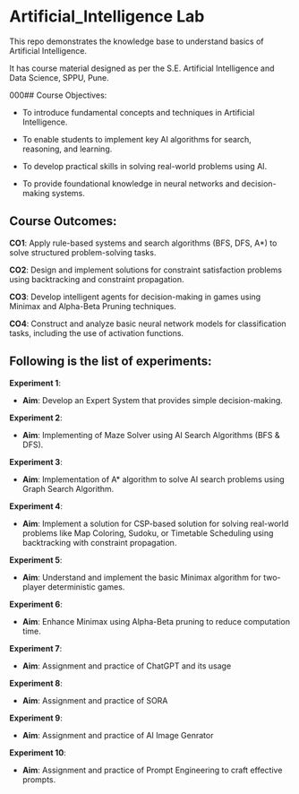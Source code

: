 # Artificial_Intelligence Lab

This repo demonstrates the knowledge base to understand basics of Artificial Intelligence.

It has course material designed as per the S.E. Artificial Intelligence and Data Science, SPPU, Pune.


000## Course Objectives:

- To introduce fundamental concepts and techniques in Artificial Intelligence.

- To enable students to implement key AI algorithms for search, reasoning, and learning.

- To develop practical skills in solving real-world problems using AI.

- To provide foundational knowledge in neural networks and decision-making systems.

## Course Outcomes: 

**CO1**: Apply rule-based systems and search algorithms (BFS, DFS, A*) to solve structured problem-solving tasks.

**CO2**: Design and implement solutions for constraint satisfaction problems using backtracking and constraint propagation.

**CO3**: Develop intelligent agents for decision-making in games using Minimax and Alpha-Beta Pruning techniques.

**CO4**: Construct and analyze basic neural network models for classification tasks, including the use of activation functions.

## Following is the list of experiments:

**Experiment 1**: 

- **Aim**: Develop an Expert System that provides simple decision-making.

**Experiment 2**:

- **Aim**: Implementing of Maze Solver using AI Search Algorithms (BFS & DFS).

**Experiment 3**:

- **Aim**: Implementation of A* algorithm to solve AI search problems using Graph Search Algorithm.

**Experiment 4**:

- **Aim**: Implement a solution for CSP-based solution for solving real-world problems like Map Coloring, Sudoku, or Timetable Scheduling using backtracking with constraint propagation.

**Experiment 5**:

- **Aim**: Understand and implement the basic Minimax algorithm for two-player deterministic games.

**Experiment 6**:

- **Aim**: Enhance Minimax using Alpha-Beta pruning to reduce computation time.

**Experiment 7**:

- **Aim**: Assignment and practice of ChatGPT and its usage

**Experiment 8**:

- **Aim**: Assignment and practice of SORA

**Experiment 9**:

- **Aim**: Assignment and practice of AI Image Genrator

**Experiment 10**:

- **Aim**: Assignment and practice of Prompt Engineering to craft effective prompts.





